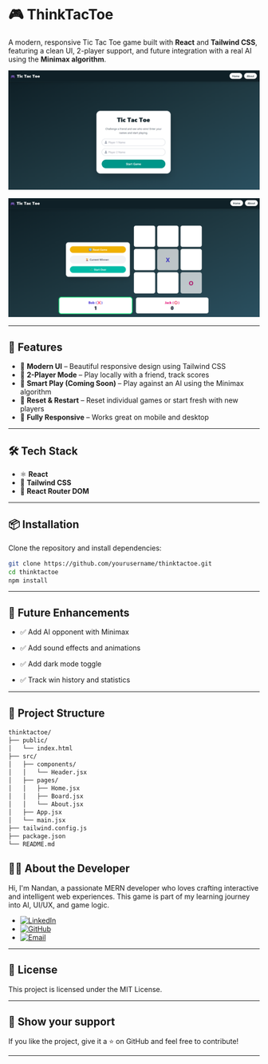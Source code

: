 # 🎮 ThinkTacToe

A modern, responsive Tic Tac Toe game built with **React** and **Tailwind CSS**, featuring a clean UI, 2-player support, and future integration with a real AI using the **Minimax algorithm**.

![ThinkTacToe Screenshot](./public/Screenshot%202025-07-15%20103037.png) 

![ThinkTacToe Screenshot](./public/Screenshot%202025-07-15%20103131.png) 

---

## 🚀 Features

- 🎨 **Modern UI** – Beautiful responsive design using Tailwind CSS
- 👥 **2-Player Mode** – Play locally with a friend, track scores
- 🧠 **Smart Play (Coming Soon)** – Play against an AI using the Minimax algorithm
- 🔄 **Reset & Restart** – Reset individual games or start fresh with new players
- 📱 **Fully Responsive** – Works great on mobile and desktop

---

## 🛠️ Tech Stack

- ⚛️ **React**
- 🎨 **Tailwind CSS**
- 🔁 **React Router DOM**


---

## 📦 Installation

Clone the repository and install dependencies:

```bash
git clone https://github.com/yourusername/thinktactoe.git
cd thinktactoe
npm install

```

---

## 🧠 Future Enhancements

- ✅ Add AI opponent with Minimax

- ✅ Add sound effects and animations

- ✅ Add dark mode toggle

- ✅ Track win history and statistics

---

## 📂 Project Structure

```
thinktactoe/
├── public/
│   └── index.html
├── src/
│   ├── components/
│   │   └── Header.jsx
│   ├── pages/
│   │   ├── Home.jsx
│   │   ├── Board.jsx
│   │   └── About.jsx
│   ├── App.jsx
│   └── main.jsx
├── tailwind.config.js
├── package.json
└── README.md
```


## 👨‍💻 About the Developer
Hi, I'm Nandan, a passionate MERN developer who loves crafting interactive and intelligent web experiences. This game is part of my learning journey into AI, UI/UX, and game logic.


- [![LinkedIn](https://img.shields.io/badge/LinkedIn-blue?style=flat&-logo=linkedin)](https://www.linkedin.com/in/nandan-singh-danu-125363343/)
- [![GitHub](https://img.shields.io/badge/GitHub-black?style=flat&logo=github)](https://github.com/nandan2506)
- [![Email](https://img.shields.io/badge/Email-D14836?style=flat&logo=gmail&logoColor=white)](mailto:thenandansingh1999@email.com)

---


## 📄 License

This project is licensed under the MIT License.

---


## 🌟 Show your support

If you like the project, give it a ⭐ on GitHub and feel free to contribute!

---
